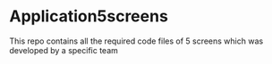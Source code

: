 # Application5screens
This repo contains all the required code files of 5 screens which was developed by a specific team
